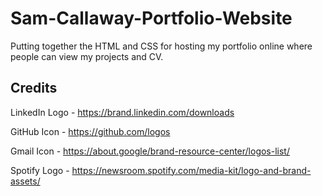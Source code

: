 # Sam-Callaway-Portfolio-Website
Putting together the HTML and CSS for hosting my portfolio online where people can view my projects and CV.


## Credits

LinkedIn Logo - https://brand.linkedin.com/downloads

GitHub Icon - https://github.com/logos

Gmail Icon - https://about.google/brand-resource-center/logos-list/

Spotify Logo - https://newsroom.spotify.com/media-kit/logo-and-brand-assets/
